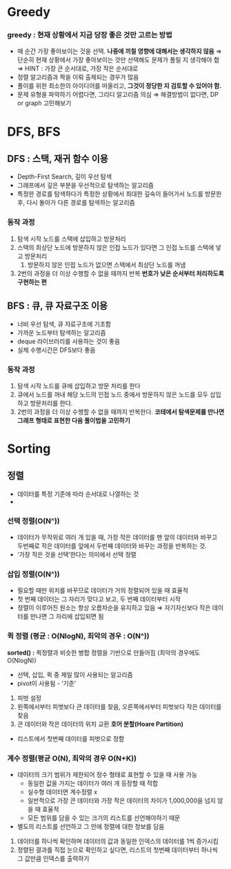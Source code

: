# Greedy
### greedy : 현재 상황에서 지금 당장 좋은 것만 고르는 방법
- 매 순간 가장 좋아보이는 것을 선택. **나중에 끼칠 영향에 대해서는 생각하지 않음**
    ⇒ 단순히 현재 상황에서 가장 좋아보이는 것만 선택해도 문제가 풀릴 지 생각해야 함
    ⇒ HINT : 가장 큰 순서대로, 가장 작은 순서대로
- 정렬 알고리즘과 짝을 이뤄 출제되는 경우가 많음
- 풀이를 위한 최소한의 아이디어를 떠올리고, **그것이 정당한 지 검토할 수 있어야 함.**
- 문제 유형을 파악하기 어렵다면, 그리디 알고리즘 의심 ⇒ 해결방법이 없다면, DP or graph 고민해보기

# DFS, BFS
## DFS : 스택, 재귀 함수 이용
- Depth-First Search, 깊이 우선 탐색
- 그래프에서 깊은 부분을 우선적으로 탐색하는 알고리즘
- 특정한 경로를 탐색하다가 특정한 상황에서 최대한 깊숙이 들어가서 노드를 방문한 후, 다시 돌아가 다른 경로를 탐색하는 알고리즘

### 동작 과정
1. 탐색 시작 노드를 스택에 삽입하고 방문처리
2. 스택의 최상단 노드에 방문하지 않은 인접 노드가 있다면 그 인접 노드를 스택에 넣고 방문처리
    1. 방문하지 않은 인접 노드가 없으면 스택에서 최상단 노드를 꺼냄
3. 2번의 과정을 더 이상 수행할 수 없을 때까지 반복
**번호가 낮은 순서부터 처리하도록 구현하는 편**

## BFS : 큐, 큐 자료구조 이용
- 너비 우선 탐색, 큐 자료구조에 기초함
- 가까운 노드부터 탐색하는 알고리즘
- deque 라이브러리를 사용하는 것이 좋음
- 실제 수행시간은 DFS보다 좋음

### 동작 과정
1. 탐색 시작 노드를 큐에 삽입하고 방문 처리를 한다
2. 큐에서 노드를 꺼내 해당 노드의 인접 노드 중에서 방문하지 않은 노드를 모두 삽입하고 방문처리를 한다.
3. 2번의 과정을 더 이상 수행할 수 없을 때까지 반복한다.
**코테에서 탐색문제를 만나면 그래프 형태로 표현한 다음 풀이법을 고민하기**

# Sorting
## 정렬
- 데이터를 특정 기준에 따라 순서대로 나열하는 것
- 
### 선택 정렬(O(N^))
- 데이터가 무작위로 여러 개 있을 때, 가장 작은 데이터를 맨 앞의 데이터와 바꾸고 두번째로 작은 데이터를 앞에서 두번째 데이터와 바꾸는 과정을 반복하는 것.
- ‘가장 작은 것을 선택’한다는 의미에서 선택 정렬
  
### 삽입 정렬(O(N^))
- 필요할 때만 위치를 바꾸므로 데이터가 거의 정렬되어 있을 때 효율적
- 첫 번째 데이터는 그 자리가 맞다고 보고, 두 번째 데이터부터 시작
- 정렬이 이루어진 원소는 항상 오름차순을 유지하고 있음 ⇒ 자기자신보다 작은 데이터를 만나면 그 자리에 삽입되면 됨

### 퀵 정렬 (평균 : O(NlogN), 최악의 경우 : O(N^))
**sorted() :** 퀵정렬과 비슷한 병합 정렬을 기반으로 만들어짐 (최악의 경우에도  O(NlogN))
- 선택, 삽입, 퀵 중 제일 많이 사용되는 알고리즘
- pivot이 사용됨 - ‘기준’
1. 피벗 설정
2. 왼쪽에서부터 피벗보다 큰 데이터를 찾음, 오른쪽에서부터 피벗보다 작은 데이터를 찾음
3. 큰 데이터와 작은 데이터의 위치 교환
**호어 분할(Hoare Partition)**
- 리스트에서 첫번째 데이터를 피벗으로 정함

### 계수 정렬(평균 O(N), 최악의 경우 O(N+K))
- 데이터의 크기 범위가 제한되어 정수 형태로 표현할 수 있을 때 사용 가능
    - 동일한 값을 가지는 데이터가 여러 개 등장할 때 적합
    - 실수형 데이터면 계수정렬 x
    - 일반적으로 가장 큰 데이터와 가장 작은 데이터의 차이가 1,000,000을 넘지 않을 때 효율적
    - 모든 범위를 담을 수 있는 크기의 리스트를 선언해야하기 때문
- 별도의 리스트를 선언하고 그 안에 정렬에 대한 정보를 담음
1. 데이터를 하나씩 확인하며 데이터의 값과 동일한 인덱스의 데이터를 1씩 증가시킴
2. 정렬된 결과를 직접 눈으로 확인하고 싶다면, 리스트의 첫번째 데이터부터 하나씩 그 값만큼 인덱스를 출력하기
